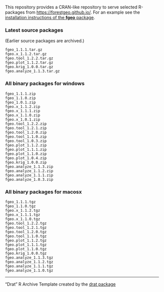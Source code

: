 
This repository provides a CRAN-like repository to serve selected
R-packages from <https://forestgeo.github.io/>. For an example see the
[installation instructions of the **fgeo**
package](https://forestgeo.github.io/fgeo/#installation).

### Latest source packages

(Earlier source packages are archived.)

    fgeo_1.1.1.tar.gz
    fgeo.x_1.1.2.tar.gz
    fgeo.tool_1.2.2.tar.gz
    fgeo.plot_1.1.2.tar.gz
    fgeo.krig_1.0.0.tar.gz
    fgeo.analyze_1.1.3.tar.gz

### All binary packages for windows

    fgeo_1.1.1.zip
    fgeo_1.1.0.zip
    fgeo_1.0.1.zip
    fgeo.x_1.1.2.zip
    fgeo.x_1.1.1.zip
    fgeo.x_1.1.0.zip
    fgeo.x_1.0.1.zip
    fgeo.tool_1.2.2.zip
    fgeo.tool_1.2.1.zip
    fgeo.tool_1.2.0.zip
    fgeo.tool_1.1.0.zip
    fgeo.tool_1.0.3.zip
    fgeo.plot_1.1.2.zip
    fgeo.plot_1.1.1.zip
    fgeo.plot_1.1.0.zip
    fgeo.plot_1.0.4.zip
    fgeo.krig_1.0.0.zip
    fgeo.analyze_1.1.3.zip
    fgeo.analyze_1.1.2.zip
    fgeo.analyze_1.1.1.zip
    fgeo.analyze_1.0.3.zip

### All binary packages for macosx

    fgeo_1.1.1.tgz
    fgeo_1.1.0.tgz
    fgeo.x_1.1.2.tgz
    fgeo.x_1.1.1.tgz
    fgeo.x_1.1.0.tgz
    fgeo.tool_1.2.2.tgz
    fgeo.tool_1.2.1.tgz
    fgeo.tool_1.2.0.tgz
    fgeo.tool_1.1.0.tgz
    fgeo.plot_1.1.2.tgz
    fgeo.plot_1.1.1.tgz
    fgeo.plot_1.1.0.tgz
    fgeo.krig_1.0.0.tgz
    fgeo.analyze_1.1.3.tgz
    fgeo.analyze_1.1.2.tgz
    fgeo.analyze_1.1.1.tgz
    fgeo.analyze_1.1.0.tgz

-----

“Drat” R Archive Template created by the [drat
package](https://CRAN.R-project.org/package=drat)
